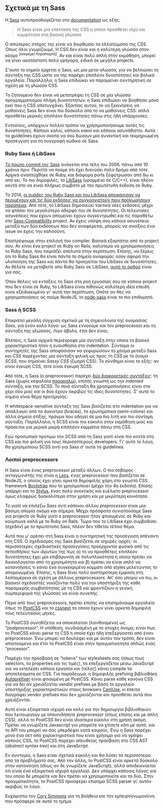 
## Σχετικά με τη Sass

Η [Sass](https://sass-lang.com) αυτοπροσδιορίζεται στο [documentation](https://sass-lang.com/documentation/file.SASS_REFERENCE.html) ως εξής:

> Η Sass είναι μία επέκταση της CSS η οποία προσθέτει ισχύ και κομψότητα στη βασική γλώσσα.

Ο απώτερος στόχος της είναι να διορθώσει τα ελλατώματα της CSS. Όπως όλοι γνωρίζουμε, Η CSS δεν είναι και η καλύτερη γλώσσα στον κόσμο <sup>[εκκρεμεί παραπομπή]</sup>. Αν και είναι πολύ απλή στην εκμάθηση, μπορεί να γίνει ακατάστατη πολύ γρήγορα, ειδικά σε μεγάλα projects.

Σ'αυτό το σημείο έρχεται η Sass, ως μία μετα-γλώσσα, για να βελτιώσει τη σύνταξη της CSS ώστε να της παρέχει επιπλέον δυνατότητες και βολικά εργαλεία. Παράλληλα, η Sass επιδιώκει να παραμείνει συντηρητική σε σχέση με τη γλώσσα CSS.

Το ζητούμενο δεν είναι να μετατρέψει τη CSS σε μία γλώσσα προγραμματισμού πλήρη δυνατοτήτων· η Sass επιδιώκει να βοηθήσει μόνο εκεί που η CSS αποτυγχάνει. Εξαιτίας αυτού, το να ξεκινήσεις να μαθαίνεις Sass δεν είναι πιο δύσκολο από το να μαθαίνεις CSS: απλά προσθέτει μερικές επιπλέον δυνατότητες πάνω στις ήδη υπάρχουσες.

Εντούτοις, υπάρχουν πολλοί τρόποι να χρησιμοποιήσουμε αυτές τις δυνατότητες. Κάποιοι καλοί, κάποιοι κακοί και κάποιοι ασυνήθιστοι. Αυτά τα guidelines έχουν σκοπό να σου δώσουν μία συνεκτική και τεκμηριωμένη προσέγγιση για τη συγγραφή κώδικα σε Sass.

### Ruby Sass ή LibSass

[Το πρώτο commit της Sass](https://github.com/hcatlin/sass/commit/fa5048ba405619273e474a50400c7243fbff54fe) ανάγεται στα τέλη του 2006, πάνω από 10 χρόνια πριν. Περιττό να πούμε ότι έχει διανύσει πολύ δρόμο από τότε. Αρχικά αναπτύχθηκε σε Ruby, και διάφορα ports ξεφύτρωσαν από δω κι από κει. Το πιο δημοφιλές, το [LibSass](https://webdesign.tutsplus.com/articles/getting-to-know-libsass--cms-23114) (γραμμένο σε C/C++), είναι πλέον κοντά στο να είναι πλήρως συμβατό με την πρωτότυπη έκδοση σε Ruby.

Το 2014, [οι ομάδες του Ruby Sass και του LibSass αποφάσισαν να περιμένουν και τις δύο εκδόσεις να συγχρονιστούν πριν προχωρήσουν παραπέρα](https://github.com/sass/libsass/wiki/The-LibSass-Compatibility-Plan). Από τότε, το LibSass δημοσιεύει τακτικά νέες εκδόσεις μέχρι να φτάσει τον μεγαλύτερο αδερφό του σε δυνατότητες. Οι τελευταίες ασυνέπειες που έχουν απομείνει έχουν συγκεντρωθεί και τις παραθέτω στο [Sass-Compatibility](https://kittygiraudel.github.io/sass-compatibility/) project. Αν έχεις υπόψη σου κάποια ασυνέπεια μεταξύ των δύο εκδόσεων που δεν αναφέρεται, μπορείς να ανοίξεις ένα issue αν έχεις την καλοσύνη.

Επιστρέφουμε στην επιλογή του compiler. Βασικά εξαρτάται από το project σου. Αν είναι ένα project σε Ruby on Rails, καλύτερα να χρησιμοποιήσεις το Ruby Sass, που ταιριάζει απόλυτα στην περίπτωση. Επίσης, να ξέρεις ότι το Ruby Sass θα είναι πάντα το σημείο αναφοράς όσον αφορά την υλοποίηση της Sass και πάντα θα προηγείται του LibSass σε δυνατότητες. Αν θέλετε να μεταβείτε απο Ruby Sass σε LibSass, [αυτό το άρθρο](https://www.sitepoint.com/switching-ruby-sass-libsass/) είναι για σας.

Όταν θέλεις να εντάξεις τη Sass στη ροή εργασίας σου σε κάποιο project που δεν είναι σε Ruby, το LibSass είναι πιθανώς καλύτερη ιδέα επειδή είναι εξειδικευμένο γι' αυτή την περίπτωση. Οπότε αν θες να χρησιμοποιήσεις ας πούμε NodeJS, το [node-sass](https://github.com/sass/node-sass) είναι το πιο επιθυμητό.

### Sass ή SCSS

Επικρατεί μεγάλη σύγχυση σχετικά με τη σημειολογία της ονομασίας *Sass*, για έναν καλό λόγο: ως Sass εννοούμε και τον preprocessor και τη σύνταξη της γλώσσας. Λίγο άβολο, έτσι δεν είναι;

Βλέπεις, η Sass αρχικά περιέγραφε μία σύνταξη στην οποία το βασικό χαρακτηριστικό ήταν η ευαισθησία στο indentation. Σύντομα οι συντηρητές της Sass αποφάσισαν να γεφυρώσουν το χάσμα μεταξύ Sass και CSS παρέχοντας μια σύνταξη φιλική ως προς τη CSS με το όνομα *SCSS*, που σημαίνει *Sassy CSS* (ζωηρή CSS). Το σύνθημα είναι το εξής: αν είναι έγκυρη CSS, τότε είναι έγκυρη SCSS.

Από τότε, η Sass (ο preprocessor) παρέχει [δύο διαφορετικές συντάξεις](https://www.sitepoint.com/whats-difference-sass-scss/): τη Sass (χωρίς κεφαλαία [παρακαλώ](http://sassnotsass.com)), επίσης γνωστή ως *την indented σύνταξη*, και την SCSS. Το ποιά σύνταξη θα χρησιμοποιήσεις είναι στο χέρι σου μιας και οι δύο έχουν ακριβώς τις ίδιες δυνατότητες. Σ' αυτό το σημείο είναι θέμα προτίμησης.

Η whitespace-sensitive σύνταξη της Sass βασίζεται στο indentation για να απαλλαγεί από τα άγκιστρα (braces), τα ερωτηματικά (semi-colons) και άλλα σημεία στίξης, πράγμα που οδηγεί σε μια πιο λιτή και πιο σύντομη σύνταξη. Παράλληλα, η SCSS είναι πιο εύκολη στην εκμάθηση μιας και πρόκειται για μερικά μικρά επιπλέον κομμάτια πάνω στη CSS.

Εγώ προσωπικά προτιμώ την SCSS από τη Sass γιατί είναι πιο κοντά στη CSS και πιο φιλική για τους περισσότερους developers. Γι' αυτό το λόγο, θα χρησιμοποιώ SCSS αντί για Sass σ' αυτά τα guidelines.

### Λοιποί preprocessors

Η Sass είναι ένας preprocessor μεταξύ άλλων. Ο πιο σοβαρός ανταγωνιστής της είναι η [Less](http://lesscss.org/), ένας preprocessor που βασίζεται σε NodeJS, ο οποίος έχει γίνει αρκετά δημοφιλής χάρη στο γνωστό CSS framework [Bootstrap](https://getbootstrap.com/) που το χρησιμοποιεί (μέχρι την 4η έκδοση). Επίσης υπάρχει και το [Stylus](https://stylus-lang.com/), ένας πολύ ανεκτικός και ευέλικτο preprocessor όμως ελαφρώς δυσκολότερο στην χρήση και με μικρότερη κοινότητα.

Το *γιατί να επιλέξω Sass αντί κάποιου άλλου preprocessor* είναι μία βάσιμη απορία ακόμα και σήμερα. Μέχρι πρόσφατα συνιστούσαμε Sass για projects σε Ruby γιατί ο preprocessor ήταν φτιαγμένος σε Ruby και κούμπωνε καλά με το Ruby on Rails. Τώρα που το LibSass έχει συμβαδίσει (σχεδόν) με το πρωτότυπο Sass, πλέον δεν τίθεται τέτοιο θέμα.

Αυτό που μ' αρέσει στη Sass είναι η συντηρητική της προσέγγιση απέναντι στη CSS. Ο σχεδιασμός της Sass βασίζεται σε ισχυρές αρχές: οι περισσότερες σχεδιαστικές προσεγγίσεις προέρχονται φυσικά από τις πεποιθήσεις των ιδρυτών της πως α) το να προσθέτεις επιπλέον δυνατότητες έχει μία επιβάρυνση σε πολυπλοκότητα η οποία πρέπει να δικαιολογείται από τη χρησιμότητα και β) πρέπει να είναι απλό να κατανοήσεις τι κάνει ένα συγκεκριμένο κομμάτι από styles μελετώντας το απομονωμένα. Επίσης, η Sass δίνει πολύ αυστηρότερη έμφαση στη λεπτομέρεια σε σχέση με άλλους preprocessors. Απ' όσο μπορώ να πω, οι βασικοί σχεδιαστές νοιάζονται πολύ για την υποστήριξη της κάθε παραμικρής συμβατότητας με τη CSS και φροντίζουν η γενική συμπεριφορά της γλώσσας να είναι συνεπής.

Πέρα από τους preprocessors, πρέπει επίσης να επισημάνουμε εργαλεία όπως το [PostCSS](https://github.com/postcss/postcss) και το [cssnext](https://cssnext.github.io/) τα οποία έχουν γίνει αρκετά δημοφιλή τους τελευταίους μήνες.

Το PostCSS συνηθίζεται να αποκαλείται (λανθασμένα) ως “postprocessor”. Η υπόθεση, συνδιασμένη με το ατυχές όνομα, είναι πως το PostCSS κάνει parse τη CSS η οποία έχει ήδη επεξεργαστεί από έναν preprocessor. Ένω μπορεί να δουλέψει και με αυτόν τον τρόπο, δεν είναι απαιτούμενο και έτσι το PostCSS είναι στην πραγματικότητα απλώς ένας “processor”.

Παρέχει την πρόσβαση σε “tokens” των stylesheets σας (όπως τους selectors, τα properties και τις τιμές), τα επεξεργάζεται μέσω JavaScript για να εκτελέσει κάποια εργασία και (τέλος) κάνει compile τα αποτελέσματα σε CSS. Για παράδειγμα, η δημοφιλής prefixing βιβλιοθήκη  [Autoprefixer](https://github.com/postcss/autoprefixer) είναι φτιαγμένη με PostCSS. Κάνει parse κάθε κανόνα CSS για να δει αν χρειάζονται vendor prefixes με βάση το εργαλείο υποστήριξης χαρακτηριστικών στους browsers [CanIUse](https://caniuse.com), κι έπειτα διαγράφει vendor prefixes που δεν χρειάζονται και προσθέτει αυτά που χρειάζονται.

Αυτό είναι εξαιρετικά ισχυρό και καλό για την δημιουργία βιβλιοθηκών που λειτουργούν με οποιονδήποτε preprocessor (όπως επίσης και με απλή CSS), αλλά το PostCSS δεν είναι ιδιαίτερα εύκολο στη χρήση ακόμη. Πρέπει να γνωρίζετε Javascript για μπορείτε να χτίσετε κάτι με αυτό, και το API του μπορεί να σας μπερδέψει κατά καιρούς. Ενώ η Sass παρέχει μόνο ένα σετ από χαρακτηριστικά που είναι χρήσιμα για να γράψει κάποιος CSS, το PostCSS παρέχει απευθείας πρόσβαση στο CSS AST (*abstract syntax tree*) και στη JavaScript.

Εν συντομία, η Sass είναι σχετικά εύκολη και θα λύσει τα περισσότερα από τα προβλήματά σας. Από την άλλη, το PostCSS είναι αρκετά δύσκολο στην κατανόηση (ιδίως αν δε γνωρίζετε JavaScript), αλλά αποδεικνύεται ότι είναι ένα εξαιρετικά ισχυρό εργαλείο. Δεν υπάρχει κάποιος λόγος για τον οποίο δε μπορείτε και δεν πρέπει να χρησιμοποιείτε και τα δύο. Στην πραγματικότητα, το PostCSS προσφέρει επίσημα SCSS parser γι' αυτόν ακριβώς το λόγο.

 <div class="note">
   <p>Ευχαριστώ τον <a href="https://github.com/corysimmons">Cory Simmons</a> για τη βοήθεια και την εμπειρογνωμοσύνη που πρόσφερε σε αυτό το τμήμα.</p>
 </div>
